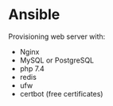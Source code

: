 # Ansible
Provisioning web server with:
  - Nginx
  - MySQL or PostgreSQL
  - php 7.4
  - redis
  - ufw
  - certbot (free certificates)
